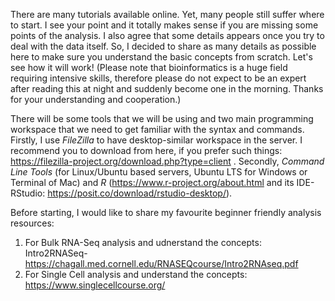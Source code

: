 There are many tutorials available online.
Yet, many people still suffer where to start.
I see your point and 
it totally makes sense if you are missing some points of the analysis.
I also agree that some details appears once you try to deal with the data itself.
So, I decided to share as many details as possible here to make sure you understand the basic concepts from scratch.
Let's see how it will work!
(Please note that bioinformatics is a huge field requiring intensive skills, therefore please do not expect to be an expert after reading this at night and suddenly become one in the morning. Thanks for your understanding and cooperation.)


There will be some tools that we will be using and two main programming workspace that we need to get familiar with the syntax and commands.
Firstly, I use *FileZilla* to have desktop-similar workspace in the server. I recommend you to download from here, if you prefer such things: https://filezilla-project.org/download.php?type=client .
Secondly, *Command Line Tools* (for Linux/Ubuntu based servers, Ubuntu LTS for Windows or Terminal of Mac) and *R* (https://www.r-project.org/about.html and its IDE-RStudio: https://posit.co/download/rstudio-desktop/). 

Before starting, I would like to share my favourite beginner friendly analysis resources:
1. For Bulk RNA-Seq analysis and udnerstand the concepts: 
  Intro2RNASeq- https://chagall.med.cornell.edu/RNASEQcourse/Intro2RNAseq.pdf
3. For Single Cell analysis and understand the concepts: 
  https://www.singlecellcourse.org/


